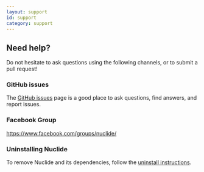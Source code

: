 ```yaml
---
layout: support
id: support
category: support
---
```


## Need help?

Do not hesitate to ask questions using the following channels, or to
submit a pull request!

### GitHub issues

The [GitHub issues](https://github.com/facebook/nuclide/issues) page is
a good place to ask questions, find answers, and report issues.

### Facebook Group

<https://www.facebook.com/groups/nuclide/>

### Uninstalling Nuclide

To remove Nuclide and its dependencies, follow the
[uninstall instructions](/docs/uninstall).
